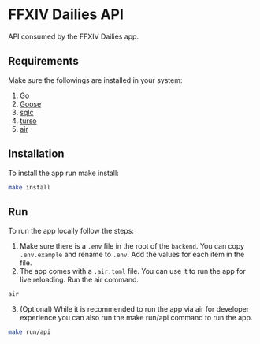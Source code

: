 # FFXIV Dailies API

API consumed by the FFXIV Dailies app.

## Requirements

Make sure the followings are installed in your system:

1. [Go](https://go.dev/)
2. [Goose](https://pressly.github.io/goose/)
3. [sqlc](https://sqlc.dev/)
4. [turso](https://turso.tech/)
5. [air](https://github.com/cosmtrek/air)
   
## Installation

To install the app run make install:
```zsh
make install
```

## Run

To run the app locally follow the steps:

1. Make sure there is a `.env` file in the root of the `backend`. You can copy `.env.example`  and rename to `.env`. Add the values for each item in the file.
2. The app comes with a `.air.toml` file. You can use it to run the app for live reloading.
Run the air command.
  ```zsh
  air
  ```
3. (Optional) While it is recommended to run the app via air for developer experience you can also run the make run/api command to run the app.
```zsh
make run/api
```